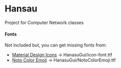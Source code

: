 # Hansau 
Project for Computer Network classes

#### Fonts
Not included but, you can get missing fonts from:
- [Material Design Icons](https://materialdesignicons.com/) → HanasuGui/icon-font.ttf
- [Noto Color Emoji](https://www.google.com/get/noto/help/emoji/) → HanasuGui/NotoColorEmoji.ttf

